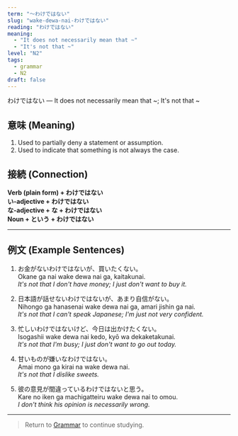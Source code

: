 ```yaml
---
term: "〜わけではない"
slug: "wake-dewa-nai-わけではない"
reading: "わけではない"
meaning:
  - "It does not necessarily mean that ~"
  - "It's not that ~"
level: "N2"
tags:
  - grammar
  - N2
draft: false
---
```


<ruby>わけではない</ruby> — It does not necessarily mean that ~; It's not that ~

## 意味 (Meaning)

1. Used to partially deny a statement or assumption.
2. Used to indicate that something is not always the case.

## 接続 (Connection)

**Verb (plain form) + わけではない**  
**い-adjective + わけではない**  
**な-adjective + な + わけではない**  
**Noun + という + わけではない**

---

## 例文 (Example Sentences)

1. お金がない<ruby>わけではない</ruby>が、買いたくない。  
   Okane ga nai wake dewa nai ga, kaitakunai.  
   *It's not that I don't have money; I just don't want to buy it.*

2. 日本語が話せない<ruby>わけではない</ruby>が、あまり自信がない。  
   Nihongo ga hanasenai wake dewa nai ga, amari jishin ga nai.  
   *It's not that I can't speak Japanese; I'm just not very confident.*

3. 忙しい<ruby>わけではない</ruby>けど、今日は出かけたくない。  
   Isogashii wake dewa nai kedo, kyō wa dekaketakunai.  
   *It's not that I'm busy; I just don't want to go out today.*

4. 甘いものが嫌いな<ruby>わけではない</ruby>。  
   Amai mono ga kirai na wake dewa nai.  
   *It's not that I dislike sweets.*

5. 彼の意見が間違っている<ruby>わけではない</ruby>と思う。  
   Kare no iken ga machigatteiru wake dewa nai to omou.  
   *I don't think his opinion is necessarily wrong.*

---

> Return to [Grammar](/grammar/) to continue studying.
